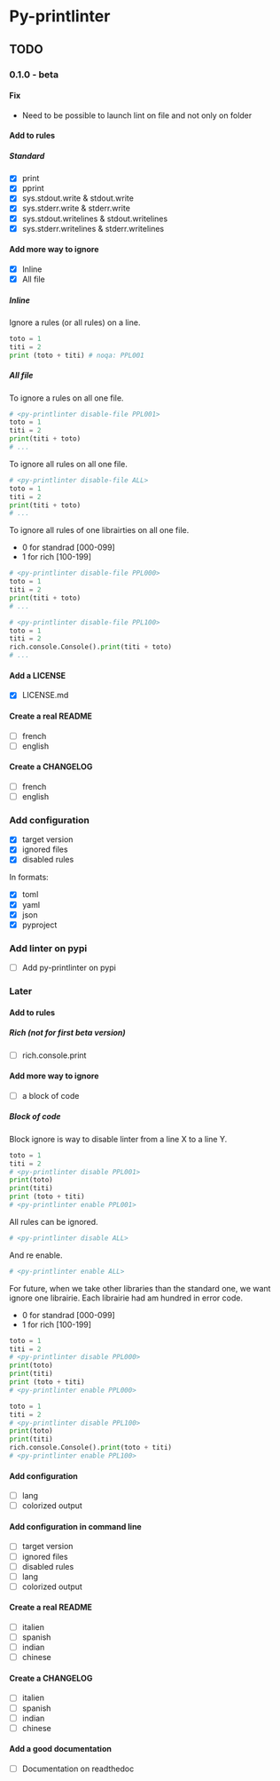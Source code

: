 <!-- markdownlint-disable-file MD024 -->

# Py-printlinter

## TODO

### 0.1.0 - beta

#### Fix

- Need to be possible to launch lint on file and not only on folder

#### Add to rules

##### Standard

- [x] print <!-- PPL001 -->
- [x] pprint <!-- PPL002 -->
- [x] sys.stdout.write & stdout.write  <!-- PPL003 -->
- [x] sys.stderr.write & stderr.write <!-- PPL004 -->
- [x] sys.stdout.writelines & stdout.writelines <!-- PPL005 -->
- [x] sys.stderr.writelines & stderr.writelines <!-- PPL006 -->

#### Add more way to ignore

- [x] Inline
- [x] All file

##### Inline

Ignore a rules (or all rules) on a line.

```python
toto = 1
titi = 2
print (toto + titi) # noqa: PPL001
```

##### All file

To ignore a rules on all one file.

```python
# <py-printlinter disable-file PPL001>
toto = 1
titi = 2
print(titi + toto)
# ...
```

To ignore all rules on all one file.

```python
# <py-printlinter disable-file ALL>
toto = 1
titi = 2
print(titi + toto)
# ...
```

To ignore all rules of one librairties on all one file.

- 0 for standrad [000-099]
- 1 for rich [100-199]

```python
# <py-printlinter disable-file PPL000>
toto = 1
titi = 2
print(titi + toto)
# ...
```

```python
# <py-printlinter disable-file PPL100>
toto = 1
titi = 2
rich.console.Console().print(titi + toto)
# ...
```

#### Add a LICENSE

- [x] LICENSE.md

#### Create a real README

- [ ] french
- [ ] english

#### Create a CHANGELOG

- [ ] french
- [ ] english

### Add configuration

- [x] target version
- [x] ignored files
- [x] disabled rules

In formats:

- [x] toml
- [x] yaml
- [x] json
- [x] pyproject

### Add linter on pypi

- [ ] Add py-printlinter on pypi

### Later

#### Add to rules

##### Rich (not for first beta version)

- [ ] rich.console.print <!-- PPL101 -->

#### Add more way to ignore

- [ ] a block of code

##### Block of code

Block ignore is way to disable linter from a line X to a line Y.

```python
toto = 1
titi = 2
# <py-printlinter disable PPL001>
print(toto)
print(titi)
print (toto + titi)
# <py-printlinter enable PPL001>
```

All rules can be ignored.

```python
# <py-printlinter disable ALL>
```

And re enable.

```python
# <py-printlinter enable ALL>
```

For future, when we take other libraries than the standard one, we want ignore one
librairie. Each librairie had am hundred in error code.

- 0 for standrad [000-099]
- 1 for rich [100-199]

```python
toto = 1
titi = 2
# <py-printlinter disable PPL000>
print(toto)
print(titi)
print (toto + titi)
# <py-printlinter enable PPL000>
```

```python
toto = 1
titi = 2
# <py-printlinter disable PPL100>
print(toto)
print(titi)
rich.console.Console().print(toto + titi)
# <py-printlinter enable PPL100>
```

#### Add configuration

- [ ] lang
- [ ] colorized output

#### Add configuration in command line

- [ ] target version
- [ ] ignored files
- [ ] disabled rules
- [ ] lang
- [ ] colorized output

#### Create a real README

- [ ] italien
- [ ] spanish
- [ ] indian
- [ ] chinese

#### Create a CHANGELOG

- [ ] italien
- [ ] spanish
- [ ] indian
- [ ] chinese

#### Add a good documentation

- [ ] Documentation on readthedoc
